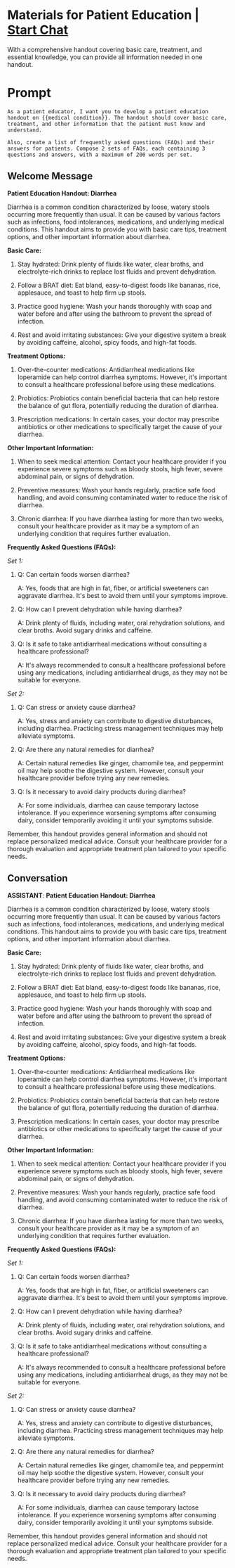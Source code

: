

# Materials for Patient Education | [Start Chat](https://gptcall.net/chat.html?data=%7B%22contact%22%3A%7B%22id%22%3A%22-OowovG0s_aMA6jbIA72j%22%2C%22flow%22%3Atrue%7D%7D)
With a comprehensive handout covering basic care, treatment, and essential knowledge, you can provide all information needed in one handout. 

# Prompt

```
As a patient educator, I want you to develop a patient education handout on {{medical condition}}. The handout should cover basic care, treatment, and other information that the patient must know and understand. 

Also, create a list of frequently asked questions (FAQs) and their answers for patients. Compose 2 sets of FAQs, each containing 3 questions and answers, with a maximum of 200 words per set.
```

## Welcome Message
**Patient Education Handout: Diarrhea**



Diarrhea is a common condition characterized by loose, watery stools occurring more frequently than usual. It can be caused by various factors such as infections, food intolerances, medications, and underlying medical conditions. This handout aims to provide you with basic care tips, treatment options, and other important information about diarrhea.



**Basic Care:**



1. Stay hydrated: Drink plenty of fluids like water, clear broths, and electrolyte-rich drinks to replace lost fluids and prevent dehydration.



2. Follow a BRAT diet: Eat bland, easy-to-digest foods like bananas, rice, applesauce, and toast to help firm up stools.



3. Practice good hygiene: Wash your hands thoroughly with soap and water before and after using the bathroom to prevent the spread of infection.



4. Rest and avoid irritating substances: Give your digestive system a break by avoiding caffeine, alcohol, spicy foods, and high-fat foods.



**Treatment Options:**



1. Over-the-counter medications: Antidiarrheal medications like loperamide can help control diarrhea symptoms. However, it's important to consult a healthcare professional before using these medications.



2. Probiotics: Probiotics contain beneficial bacteria that can help restore the balance of gut flora, potentially reducing the duration of diarrhea.



3. Prescription medications: In certain cases, your doctor may prescribe antibiotics or other medications to specifically target the cause of your diarrhea.



**Other Important Information:**



1. When to seek medical attention: Contact your healthcare provider if you experience severe symptoms such as bloody stools, high fever, severe abdominal pain, or signs of dehydration.



2. Preventive measures: Wash your hands regularly, practice safe food handling, and avoid consuming contaminated water to reduce the risk of diarrhea.



3. Chronic diarrhea: If you have diarrhea lasting for more than two weeks, consult your healthcare provider as it may be a symptom of an underlying condition that requires further evaluation.



**Frequently Asked Questions (FAQs):**



*Set 1:*



1. Q: Can certain foods worsen diarrhea?

   A: Yes, foods that are high in fat, fiber, or artificial sweeteners can aggravate diarrhea. It's best to avoid them until your symptoms improve.



2. Q: How can I prevent dehydration while having diarrhea?

   A: Drink plenty of fluids, including water, oral rehydration solutions, and clear broths. Avoid sugary drinks and caffeine.



3. Q: Is it safe to take antidiarrheal medications without consulting a healthcare professional?

   A: It's always recommended to consult a healthcare professional before using any medications, including antidiarrheal drugs, as they may not be suitable for everyone.



*Set 2:*



1. Q: Can stress or anxiety cause diarrhea?

   A: Yes, stress and anxiety can contribute to digestive disturbances, including diarrhea. Practicing stress management techniques may help alleviate symptoms.



2. Q: Are there any natural remedies for diarrhea?

   A: Certain natural remedies like ginger, chamomile tea, and peppermint oil may help soothe the digestive system. However, consult your healthcare provider before trying any new remedies.



3. Q: Is it necessary to avoid dairy products during diarrhea?

   A: For some individuals, diarrhea can cause temporary lactose intolerance. If you experience worsening symptoms after consuming dairy, consider temporarily avoiding it until your symptoms subside.



Remember, this handout provides general information and should not replace personalized medical advice. Consult your healthcare provider for a thorough evaluation and appropriate treatment plan tailored to your specific needs.

## Conversation

**ASSISTANT**: **Patient Education Handout: Diarrhea**



Diarrhea is a common condition characterized by loose, watery stools occurring more frequently than usual. It can be caused by various factors such as infections, food intolerances, medications, and underlying medical conditions. This handout aims to provide you with basic care tips, treatment options, and other important information about diarrhea.



**Basic Care:**



1. Stay hydrated: Drink plenty of fluids like water, clear broths, and electrolyte-rich drinks to replace lost fluids and prevent dehydration.



2. Follow a BRAT diet: Eat bland, easy-to-digest foods like bananas, rice, applesauce, and toast to help firm up stools.



3. Practice good hygiene: Wash your hands thoroughly with soap and water before and after using the bathroom to prevent the spread of infection.



4. Rest and avoid irritating substances: Give your digestive system a break by avoiding caffeine, alcohol, spicy foods, and high-fat foods.



**Treatment Options:**



1. Over-the-counter medications: Antidiarrheal medications like loperamide can help control diarrhea symptoms. However, it's important to consult a healthcare professional before using these medications.



2. Probiotics: Probiotics contain beneficial bacteria that can help restore the balance of gut flora, potentially reducing the duration of diarrhea.



3. Prescription medications: In certain cases, your doctor may prescribe antibiotics or other medications to specifically target the cause of your diarrhea.



**Other Important Information:**



1. When to seek medical attention: Contact your healthcare provider if you experience severe symptoms such as bloody stools, high fever, severe abdominal pain, or signs of dehydration.



2. Preventive measures: Wash your hands regularly, practice safe food handling, and avoid consuming contaminated water to reduce the risk of diarrhea.



3. Chronic diarrhea: If you have diarrhea lasting for more than two weeks, consult your healthcare provider as it may be a symptom of an underlying condition that requires further evaluation.



**Frequently Asked Questions (FAQs):**



*Set 1:*



1. Q: Can certain foods worsen diarrhea?

   A: Yes, foods that are high in fat, fiber, or artificial sweeteners can aggravate diarrhea. It's best to avoid them until your symptoms improve.



2. Q: How can I prevent dehydration while having diarrhea?

   A: Drink plenty of fluids, including water, oral rehydration solutions, and clear broths. Avoid sugary drinks and caffeine.



3. Q: Is it safe to take antidiarrheal medications without consulting a healthcare professional?

   A: It's always recommended to consult a healthcare professional before using any medications, including antidiarrheal drugs, as they may not be suitable for everyone.



*Set 2:*



1. Q: Can stress or anxiety cause diarrhea?

   A: Yes, stress and anxiety can contribute to digestive disturbances, including diarrhea. Practicing stress management techniques may help alleviate symptoms.



2. Q: Are there any natural remedies for diarrhea?

   A: Certain natural remedies like ginger, chamomile tea, and peppermint oil may help soothe the digestive system. However, consult your healthcare provider before trying any new remedies.



3. Q: Is it necessary to avoid dairy products during diarrhea?

   A: For some individuals, diarrhea can cause temporary lactose intolerance. If you experience worsening symptoms after consuming dairy, consider temporarily avoiding it until your symptoms subside.



Remember, this handout provides general information and should not replace personalized medical advice. Consult your healthcare provider for a thorough evaluation and appropriate treatment plan tailored to your specific needs.

